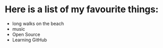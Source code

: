 # Here is a list of my favourite things:
- long walks on the beach
- music
- Open Source
- Learning GitHub
